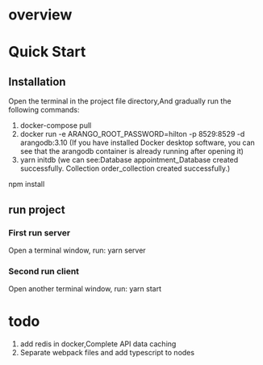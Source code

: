 # overview

# Quick Start

## Installation

Open the terminal in the project file directory,And gradually run the following commands:

1. docker-compose pull
2. docker run -e ARANGO_ROOT_PASSWORD=hilton -p 8529:8529 -d arangodb:3.10
   (If you have installed Docker desktop software, you can see that the arangodb container is already running after opening it)
3. yarn initdb (we can see:Database appointment_Database created successfully.
   Collection order_collection created successfully.)

npm install

## run project

### First run server

Open a terminal window, run: yarn server

### Second run client

Open another terminal window, run: yarn start

# todo

1. add redis in docker,Complete API data caching
2. Separate webpack files and add typescript to nodes

